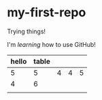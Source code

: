 # my-first-repo
Trying things!

I'm *learning* how to use GitHub!

| hello | table |   |   |   |
|-------|-------|---|---|---|
| 5     | 5     | 4 | 4 | 5 |
| 4     | 6     |   |   |   |
|       |       |   |   |   |
